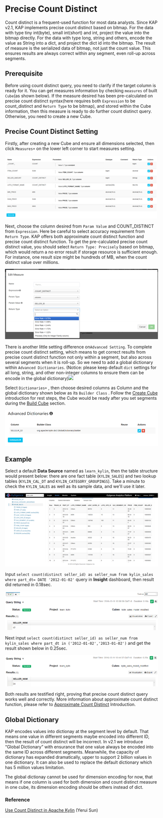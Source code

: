 # Precise Count Distinct

Count distinct is a frequent-used function for most data analysts. Since KAP v2.1, KAP implements precise count distinct based on bitmap. For the data with type tiny int(byte), small int(short) and int, project the value into the bitmap directly. For the data with type long, string and others, encode the value as String into a dict, and project the dict id into the bitmap. The result of measure is the serialized data of bitmap, not just the count value. This ensures results are always correct within any segment, even roll-up across segments. 



## Prerequisite

Before using count distinct query, you need to clarify if the target column is ready for it. You can get measures information by checking `measures` of built `Cube`(as shown below). If the measure desired has been pre-calculated on precise count distinct syntax(here requires both `Expression` to be count_distinct and `Return Type` to be bitmap), and stored within the Cube information, then this measure is ready to do further count distinct query. Otherwise, you need to create a new Cube.



## Precise Count Distinct Setting 

Firstly, after creating a new Cube and ensure all dimensions selected, then click `Measures+` on the lower left corner to start measures setting.  

![](images/cd_measures_add.4.png)

Next, choose the column desired from `Param Value` and COUNT_DISTINCT from `Expression`. Here be careful to select accuracy requirement from `Return Type`.  KAP offers both approximate count distinct function and precise count distinct function. To get the pre-calculated precise count distinct value, you should select  `Return Type: Precisely` based on bitmap, which would return a no error result if storage resource is sufficient enough. For instance, one result size might be hundreds of MB, when the count distinct value over millions.

![](images/cd_measures_add.2.png)



There is another little setting difference on`Advanced Setting`. To complete precise count distinct setting, which means to get correct results from precise count distinct function not only within a segment, but also across several segments when it is roll-up. So we need to add a global dictionary within `Advanced Dictionaries`. (Notice: please keep default `dict` settings for all long, string, and other non-integer columns to ensure them can be encode in the global dictionary)![](image/cd_measures_add.5.png)

Select `Dictionaries+` , then choose desired columns as Column and the global dictionary shown below as its `Builder Class` . Follow the [Create Cube](molap/create_cube.en.md) introduction for rest steps, the Cube would be ready after you set segments during the [Build Cube](molap/build_cube.en.md) section.

![](images/cd_meausres_add.6.png)

## Example

Select a default **Data Source** named as `learn_kylin`, then the table structure would present below: there are one fact table (`KYLIN_SALES`) and two lookup tables (`KYLIN_CAL_DT` and `KYLIN_CATEGORY_GROUPINGS`). Take a minute to check the `KYLIN_SALES` as well as its sample data, and we'll use it later.

![](images/wd_datasample.png)



Input `select count(distinct seller_id) as seller_num from kylin_sales where part_dt= DATE '2012-01-02'` query in **Insight** dashboard, then result did returned in 0.18sec.  

![](images/cd_measures_add.7.png)

Next input `select count(distinct seller_id) as seller_num from kylin_sales where part_dt in ('2012-01-02','2013-01-02')`  and get the result shown below in 0.25sec. 

![](images/cd_measures_add.8.png)



Both results are testified right, proving that precise count distinct query works well and correctly. More information about approximate count distinct function, please refer to [Approximate Count Distinct](adv_molap/count_distinct_hllc.en.md) Introduction.



## Global Dictionary

KAP encodes values into dictionay at the segment level by default. That means one value in different segments maybe encoded into different ID, then the result of count distinct will be incorrect. In v2.1 we introduce “Global Dictionary” with ensurance that one value always be encoded into the same ID across different segments. Meanwhile, the capacity of dictionary has expanded dramatically, upper to support 2 billion values in one dictionary. It can also be used to replace the default dictionary which has 5 million values limitation. 

The global dictionay cannot be used for dimension encoding for now, that means if one column is used for both dimension and count distinct measure in one cube, its dimension encoding should be others instead of dict. 

### Reference

[Use Count Distinct in Apache Kylin](http://kylin.apache.org/blog/2016/08/01/count-distinct-in-kylin/) (Yerui Sun)

